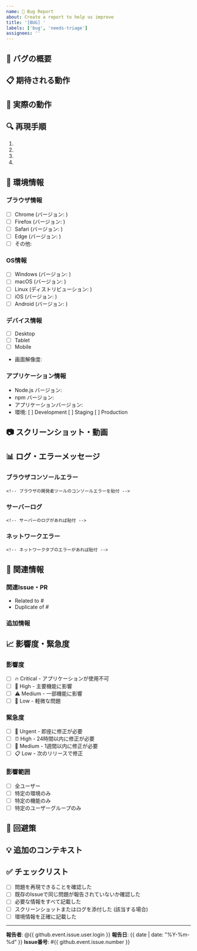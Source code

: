 ```yaml
---
name: 🐛 Bug Report
about: Create a report to help us improve
title: '[BUG] '
labels: ['bug', 'needs-triage']
assignees: ''
---
```


## 🐛 バグの概要

<!-- バグの内容を簡潔に説明してください -->

## 📋 期待される動作

<!-- 本来どのような動作をするべきかを説明してください -->

## 🔄 実際の動作

<!-- 実際にどのような動作をしているかを説明してください -->

## 🔍 再現手順

<!-- バグを再現するための詳細な手順を記載してください -->

1. 
2. 
3. 
4. 

## 📱 環境情報

### ブラウザ情報
- [ ] Chrome (バージョン: )
- [ ] Firefox (バージョン: )
- [ ] Safari (バージョン: )
- [ ] Edge (バージョン: )
- [ ] その他: 

### OS情報
- [ ] Windows (バージョン: )
- [ ] macOS (バージョン: )
- [ ] Linux (ディストリビューション: )
- [ ] iOS (バージョン: )
- [ ] Android (バージョン: )

### デバイス情報
- [ ] Desktop
- [ ] Tablet
- [ ] Mobile
- 画面解像度: 

### アプリケーション情報
- Node.js バージョン: 
- npm バージョン: 
- アプリケーションバージョン: 
- 環境: [ ] Development [ ] Staging [ ] Production

## 📷 スクリーンショット・動画

<!-- バグの状況がわかるスクリーンショットや動画があれば貼付してください -->

## 📊 ログ・エラーメッセージ

<!-- 関連するログやエラーメッセージがあれば貼付してください -->

### ブラウザコンソールエラー
```
<!-- ブラウザの開発者ツールのコンソールエラーを貼付 -->
```

### サーバーログ
```
<!-- サーバーのログがあれば貼付 -->
```

### ネットワークエラー
```
<!-- ネットワークタブのエラーがあれば貼付 -->
```

## 🔗 関連情報

### 関連Issue・PR
<!-- 関連するIssueやPRがあれば記載 -->
- Related to #
- Duplicate of #

### 追加情報
<!-- その他の関連情報があれば記載 -->

## 📈 影響度・緊急度

### 影響度
- [ ] 🔥 Critical - アプリケーションが使用不可
- [ ] 🚨 High - 主要機能に影響
- [ ] ⚠️ Medium - 一部機能に影響
- [ ] 📝 Low - 軽微な問題

### 緊急度
- [ ] 🚨 Urgent - 即座に修正が必要
- [ ] ⏰ High - 24時間以内に修正が必要
- [ ] 📅 Medium - 1週間以内に修正が必要
- [ ] 📋 Low - 次のリリースで修正

### 影響範囲
- [ ] 全ユーザー
- [ ] 特定の環境のみ
- [ ] 特定の機能のみ
- [ ] 特定のユーザーグループのみ

## 🔧 回避策

<!-- 一時的な回避策があれば記載してください -->

## 💡 追加のコンテキスト

<!-- その他、問題の理解に役立つ情報があれば記載してください -->

## ✅ チェックリスト

- [ ] 問題を再現できることを確認した
- [ ] 既存のIssueで同じ問題が報告されていないか確認した
- [ ] 必要な情報をすべて記載した
- [ ] スクリーンショットまたはログを添付した (該当する場合)
- [ ] 環境情報を正確に記載した

---

**報告者**: @{{ github.event.issue.user.login }}
**報告日**: {{ date | date: "%Y-%m-%d" }}
**Issue番号**: #{{ github.event.issue.number }}